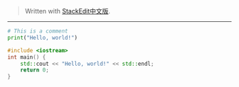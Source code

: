 
> Written with [StackEdit中文版](https://stackedit.cn/).
---

```python
# This is a comment
print("Hello, world!")
```

```cpp
#include <iostream>
int main() {
    std::cout << "Hello, world!" << std::endl;
    return 0;
}
```


<!--stackedit_data:
eyJoaXN0b3J5IjpbLTEyODM2OTg5MzYsLTE3MTE3MTc1NSwtOT
cxOTY2NzM3XX0=
-->
